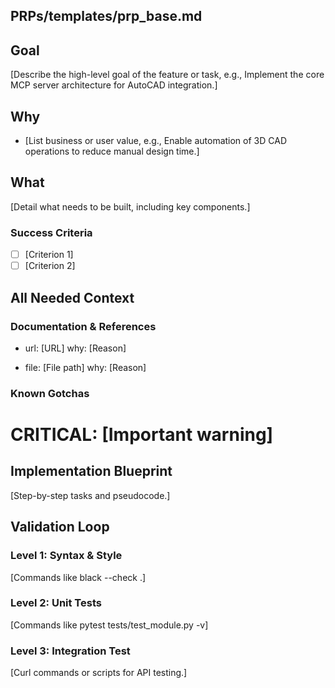 ## PRPs/templates/prp_base.md

## Goal

[Describe the high-level goal of the feature or task, e.g., Implement the core MCP server architecture for AutoCAD integration.]

## Why

- [List business or user value, e.g., Enable automation of 3D CAD operations to reduce manual design time.]

## What

[Detail what needs to be built, including key components.]

### Success Criteria

- [ ] [Criterion 1]
- [ ] [Criterion 2]

## All Needed Context

### Documentation & References

- url: [URL]
  why: [Reason]

- file: [File path]
  why: [Reason]

### Known Gotchas

# CRITICAL: [Important warning]

## Implementation Blueprint

[Step-by-step tasks and pseudocode.]

## Validation Loop

### Level 1: Syntax & Style

[Commands like black --check .]

### Level 2: Unit Tests

[Commands like pytest tests/test_module.py -v]

### Level 3: Integration Test

[Curl commands or scripts for API testing.]